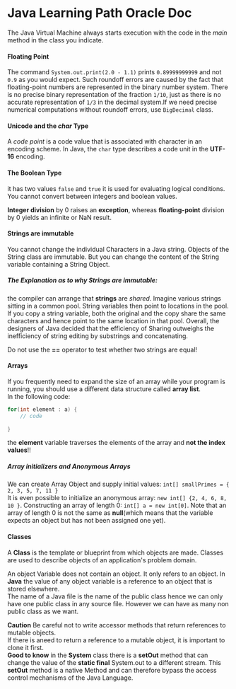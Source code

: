 # Java Learning Path Oracle Doc
 The Java Virtual Machine always starts execution with the code in the *main* method in the class you indicate.
 
 #### Floating Point
  The command `System.out.print(2.0 - 1.1)` prints `0.89999999999` and not `0.9` as you would expect. Such roundoff errors
  are caused by the fact that floating-point numbers are represented in the binary number system. There is no precise 
  binary representation of the fraction `1/10`, just as there is no accurate representation of `1/3` in the decimal
   system.If we need precise numerical computations without roundoff errors, use `BigDecimal` class.

#### Unicode and the *char* Type
A *code point* is a code value that is associated with character in an encoding scheme. In Java, the `char` type 
describes a code unit in the **UTF-16** encoding.

#### The Boolean Type
it has two values `false` and `true` it is used for evaluating logical conditions. You cannot convert between integers
and boolean values. 

**Integer division** by 0 raises an **exception**, whereas **floating-point** division by 0 yields an infinite or 
NaN result.

#### Strings are immutable
You cannot change the individual Characters in a Java string. Objects of the String class are immutable. But you can
change the content of the String variable containing a String Object.
##### The Explanation as to why Strings are immutable: 
the compiler can arrange that **strings** are _shared_. Imagine various strings sitting in a common pool. String 
variables then point to locations in the pool. If you copy a string variable, both the original and the copy share
the same characters and hence point to the same location in that pool. Overall, the designers of Java decided that
the efficiency of Sharing outweighs the inefficiency of string editing by substrings and concatenating. 

Do not use the **==** operator to test whether two strings are equal!

#### Arrays
If you frequently need to expand the size of an array while your program is running, you should 
use a different data structure called **array list**.   
In the following code: 
```java
for(int element : a) {
    // code    
    
}

```
the **element** variable traverses the elements of the array and **not the index values**!!

##### Array initializers and Anonymous Arrays
We can create Array Object and supply initial values:
`int[] smallPrimes = { 2, 3, 5, 7, 11 }`  
It is even possible to initialize an anonymous array:
`new int[] {2, 4, 6, 8, 10 }`. Constructing an array of length 0: 
`int[] a = new int[0]`. Note that an array of length 0 is not the same as **null**(which 
means that the variable expects an object but has not been assigned one yet).

#### Classes
A **Class** is the template or blueprint from which objects are made. 
Classes are used to describe objects of an application's problem domain.

An object Variable does not contain an object. It only refers to an object. In **Java** the 
value of any object variable is a reference to an object that is stored elsewhere.   
The name of a Java file is the name of the public class hence we can only have one public class
in any source file. However we can have as many non public class as we want. 

**Caution** Be careful not to write accessor methods that return references to mutable objects.  
If there is aneed to return a reference to a mutable object, it is important to clone it first.  
**Good to know** in the **System** class there is a **setOut** method that can change the value
of the **static final** System.out to a different stream. This **setOut** method is a native Method
and can therefore bypass the access control mechanisms of the Java Language.